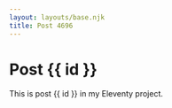 ```yaml
---
layout: layouts/base.njk
title: Post 4696
---
```


# Post {{ id }}

This is post {{ id }} in my Eleventy project.
